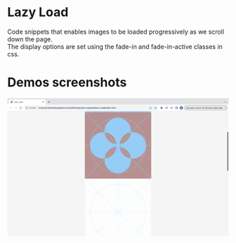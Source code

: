 # Lazy Load

Code snippets that enables images to be loaded progressively as we scroll down the page.   
The display options are set using the fade-in and fade-in-active classes in css. 

# Demos screenshots 

![lazy load demo](lazy-load.png)  
